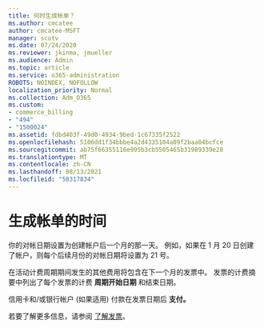 ```yaml
---
title: 何时生成帐单？
ms.author: cmcatee
author: cmcatee-MSFT
manager: scotv
ms.date: 07/24/2020
ms.reviewer: jkinma, jmueller
ms.audience: Admin
ms.topic: article
ms.service: o365-administration
ROBOTS: NOINDEX, NOFOLLOW
localization_priority: Normal
ms.collection: Adm_O365
ms.custom:
- commerce_billing
- "494"
- "1500024"
ms.assetid: fdbd403f-49d0-4934-9bed-1c67335f2522
ms.openlocfilehash: 5106dd1f34bbbe4a2d4335104a09f2baa04bcfce
ms.sourcegitcommit: ab75f66355116e995b3cb5505465b31989339e28
ms.translationtype: MT
ms.contentlocale: zh-CN
ms.lasthandoff: 08/13/2021
ms.locfileid: "58317834"
---
```

# <a name="when-is-the-billing-statement-generated"></a>生成帐单的时间

你的对帐日期设置为创建帐户后一个月的那一天。 例如，如果在 1 月 20 日创建了帐户，则每个后续月份的对帐日期将设置为 21 号。

在活动计费周期期间发生的其他费用将包含在下一个月的发票中。 发票的计费摘要中列出了每个发票的计费 **周期开始日期** 和结束日期。

信用卡和/或银行帐户 (如果适用) 付款在发票日期后 **支付。**
  
若要了解更多信息，请参阅 [了解发票](https://docs.microsoft.com/microsoft-365/commerce/billing-and-payments/understand-your-invoice2)。